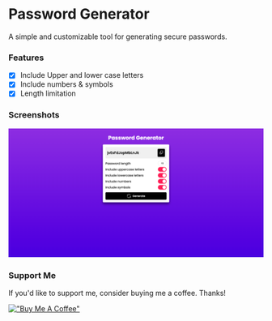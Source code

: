 # Password Generator

A simple and customizable tool for generating secure passwords.

### Features

- [x] Include Upper and lower case letters
- [x] Include numbers & symbols
- [x] Length limitation

### Screenshots

![Password Generator](https://raw.githubusercontent.com/refinedguides/password-generator/main/screenshot.png)

### Support Me

If you'd like to support me, consider buying me a coffee. Thanks!

[!["Buy Me A Coffee"](https://www.buymeacoffee.com/assets/img/custom_images/black_img.png)](https://www.buymeacoffee.com/refinedguides)
